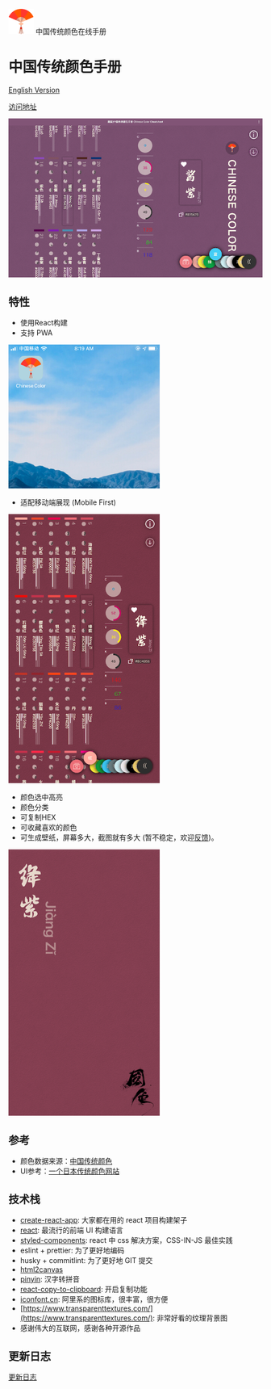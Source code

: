 <img src="demo/logo.png" alt="Logo" width="50"> 中国传统颜色在线手册 

# 中国传统颜色手册

[English Version](README.md)

[访问地址](https://works.yangerxiao.com/chinese-colors/)

<img src="demo/pc.png" alt="PC UI" width="600">

## 特性

- 使用React构建
- 支持 PWA

<img src="demo/pwa.jpg" alt="PWA Logo" width="300">

- 适配移动端展现 (Mobile First)

<img src="demo/m.png" alt="Mobile UI" width="300">

- 颜色选中高亮
- 颜色分类
- 可复制HEX
- 可收藏喜欢的颜色
- 可生成壁纸，屏幕多大，截图就有多大 (暂不稳定，欢迎[反馈](https://github.com/zerosoul/chinese-colors/issues))。

<img src="demo/screenshot.png" alt="screen shot" width="300">

## 参考

- 颜色数据来源：[中国传统颜色](http://blog.sina.com.cn/s/blog_5c3b139d0101deia.html)
- UI参考：[一个日本传统颜色网站](http://nipponcolors.com/)

## 技术栈

- [create-react-app](https://github.com/facebook/create-react-app): 大家都在用的 react 项目构建架子
- [react](https://reactjs.org): 最流行的前端 UI 构建语言
- [styled-components](https://styled-components.com): react 中 css 解决方案，CSS-IN-JS 最佳实践
- eslint + prettier: 为了更好地编码
- husky + commitlint: 为了更好地 GIT 提交
- [html2canvas](http://html2canvas.hertzen.com/)
- [pinyin](https://github.com/hotoo/pinyin): 汉字转拼音
- [react-copy-to-clipboard](https://github.com/nkbt/react-copy-to-clipboard): 开启复制功能
- [iconfont.cn](https://iconfont.cn): 阿里系的图标库，很丰富，很方便
- [https://www.transparenttextures.com/](https://www.transparenttextures.com/): 非常好看的纹理背景图
- 感谢伟大的互联网，感谢各种开源作品

## 更新日志

[更新日志](CHANGELOG.md)
